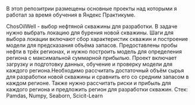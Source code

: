 В этоп репозитрии размещены основные проекты над которыми я работал за время обучения в Яндекс Практикуме.

ChosOilWell - выбор нефтяной скважины для разработки.
В задаче нужно выбрать локацию для бурения новой скважины. Шаги для выбора локации включают сбор характеристик скважин и построение модели для предсказания объёма запасов. 
Предоставлены пробы нефти в трёх регионах, и нужно построить модель для определения региона с максимальной суммарной прибылью. Проект включает загрузку и подготовку данных, обучение и проверку модели для каждого региона.Необходимо рассчитать достаточный объём сырья для разработки новой скважины и сравнить его со средним запасом в каждом регионе. 
Также нужно рассчитать риски и прибыль для каждого региона и предложить регион для разработки скважин. 
Стек: Pamdas, Numpy, Seaborn, Scicit-Learn
